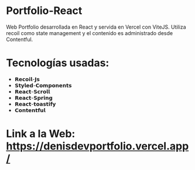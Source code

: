 # Portfolio-React

Web Portfolio desarrollada en React y servida en Vercel con ViteJS.
Utiliza recoil como state management y el contenido es administrado desde Contentful.

# Tecnologías usadas:
- 𝗥𝗲𝗰𝗼𝗶𝗹-𝗝𝘀
- 𝗦𝘁𝘆𝗹𝗲𝗱-𝗖𝗼𝗺𝗽𝗼𝗻𝗲𝗻𝘁𝘀 
- 𝗥𝗲𝗮𝗰𝘁-𝗦𝗰𝗿𝗼𝗹𝗹
- 𝗥𝗲𝗮𝗰𝘁-𝗦𝗽𝗿𝗶𝗻𝗴
- 𝗥𝗲𝗮𝗰𝘁-𝘁𝗼𝗮𝘀𝘁𝗶𝗳𝘆
- 𝗖𝗼𝗻𝘁𝗲𝗻𝘁𝗳𝘂𝗹

# Link a la Web: https://denisdevportfolio.vercel.app/
